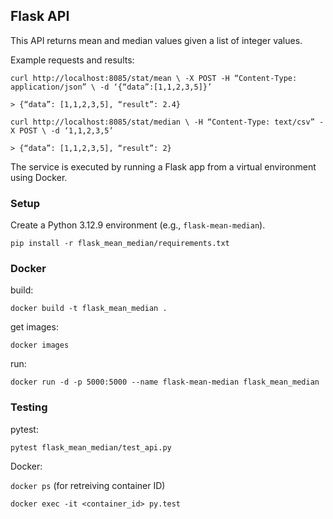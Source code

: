 ## Flask API

This API returns mean and median values given a list of integer values.

Example requests and results:

`curl http://localhost:8085/stat/mean \
-X POST -H “Content-Type: application/json” \ -d ‘{“data”:[1,1,2,3,5]}’`

`> {“data”: [1,1,2,3,5], “result”: 2.4}`

`curl http://localhost:8085/stat/median \ -H “Content-Type: text/csv” -X POST \ -d ‘1,1,2,3,5’`

`> {“data”: [1,1,2,3,5], “result”: 2}`

The service is executed by running a Flask app from a virtual environment using Docker.

### Setup

Create a Python 3.12.9 environment (e.g., `flask-mean-median`).


`pip install -r flask_mean_median/requirements.txt`

### Docker

build:

`docker build -t flask_mean_median .`

get images:

`docker images`

run:

`docker run -d -p 5000:5000 --name flask-mean-median flask_mean_median`

### Testing

pytest:

`pytest flask_mean_median/test_api.py`

Docker:

`docker ps` (for retreiving container ID)

`docker exec -it <container_id> py.test`